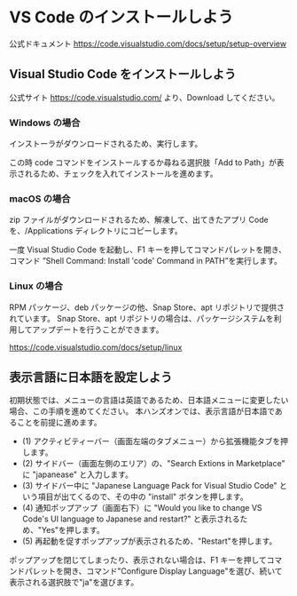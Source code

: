 # VS Code のインストールしよう

公式ドキュメント https://code.visualstudio.com/docs/setup/setup-overview

## Visual Studio Code をインストールしよう

公式サイト https://code.visualstudio.com/ より、Download してください。

### Windows の場合

インストーラがダウンロードされるため、実行します。

この時 code コマンドをインストールするか尋ねる選択肢「Add to Path」が表示されるため、チェックを入れてインストールを進めます。

### macOS の場合

zip ファイルがダウンロードされるため、解凍して、出てきたアプリ Code を、/Applications ディレクトリにコピーします。

一度 Visual Studio Code を起動し、F1 キーを押してコマンドパレットを開き、コマンド ”Shell Command: Install 'code' Command in PATH”を実行します。

### Linux の場合

RPM パッケージ、deb パッケージの他、Snap Store、apt リポジトリで提供されています。
Snap Store、apt リポジトリの場合は、パッケージシステムを利用してアップデートを行うことができます。

https://code.visualstudio.com/docs/setup/linux

## 表示言語に日本語を設定しよう

初期状態では、メニューの言語は英語であるため、日本語メニューに変更したい場合、この手順を進めてください。
本ハンズオンでは、表示言語が日本語であることを前提に進めます。

- (1) アクティビティーバー（画面左端のタブメニュー）から拡張機能タブを押します。
- (2) サイドバー（画面左側のエリア）の、"Search Extions in Marketplace" に "japanease" と入力します。
- (3) サイドバー中に "Japanese Language Pack for Visual Studio Code" という項目が出てくるので、その中の "install" ボタンを押します。
- (4) 通知ポップアップ（画面右下）に "Would you like to change VS Code's UI language to Japanese and restart?" と表示されるため、"Yes"を押します。
- (5) 再起動を促すポップアップが表示されるため、"Restart"を押します。

ポップアップを閉じてしまったり、表示されない場合は、F1 キーを押してコマンドパレットを開き、コマンド"Configure Display Language"を選び、続いて表示される選択肢で"ja"を選びます。

